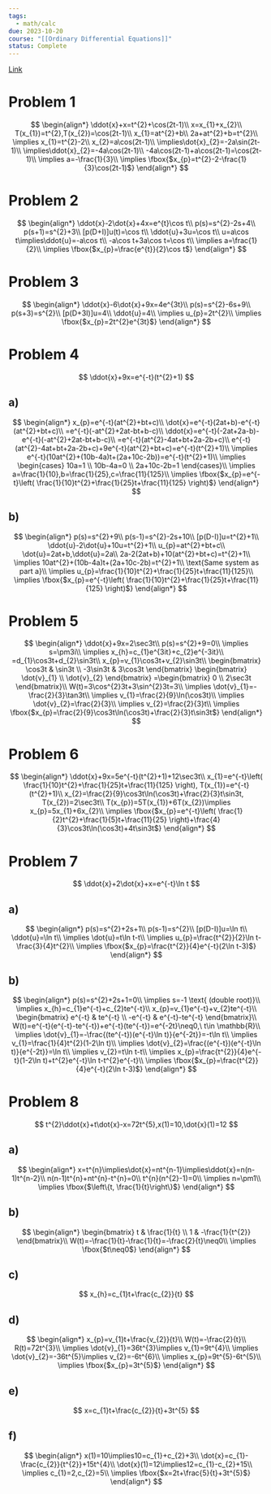 ```yaml
---
tags:
  - math/calc
due: 2023-10-20
course: "[[Ordinary Differential Equations]]"
status: Complete
---
```

[Link](http://math.rwinters.com/E21c/homework/PS6-2023.pdf)
# Problem 1
$$
\begin{align*}
\ddot{x}+x=t^{2}+\cos(2t-1)\\
x=x_{1}+x_{2}\\
T(x_{1})=t^{2},T(x_{2})=\cos(2t-1)\\
x_{1}=at^{2}+b\\
2a+at^{2}+b=t^{2}\\
\implies x_{1}=t^{2}-2\\
x_{2}=a\cos(2t-1)\\
\implies\dot{x}_{2}=-2a\sin(2t-1)\\
\implies\ddot{x}_{2}=-4a\cos(2t-1)\\
-4a\cos(2t-1)+a\cos(2t-1)=\cos(2t-1)\\
\implies a=-\frac{1}{3}\\
\implies \fbox{$x_{p}=t^{2}-2-\frac{1}{3}\cos(2t-1)$}
\end{align*}
$$
# Problem 2
$$
\begin{align*}
\ddot{x}-2\dot{x}+4x=e^{t}\cos t\\
p(s)=s^{2}-2s+4\\
p(s+1)=s^{2}+3\\
[p(D+I)]u(t)=\cos t\\
\ddot{u}+3u=\cos t\\
u=a\cos t\implies\ddot{u}=-a\cos t\\
-a\cos t+3a\cos t=\cos t\\
\implies a=\frac{1}{2}\\
\implies \fbox{$x_{p}=\frac{e^{t}}{2}\cos t$}
\end{align*}
$$
# Problem 3
$$
\begin{align*}
\ddot{x}-6\dot{x}+9x=4e^{3t}\\
p(s)=s^{2}-6s+9\\
p(s+3)=s^{2}\\
[p(D+3I)]u=4\\
\ddot{u}=4\\
\implies u_{p}=2t^{2}\\
\implies \fbox{$x_{p}=2t^{2}e^{3t}$}
\end{align*}
$$
# Problem 4
$$
\ddot{x}+9x=e^{-t}(t^{2}+1)
$$
## a)
$$
\begin{align*}
x_{p}=e^{-t}(at^{2}+bt+c)\\
\dot{x}=e^{-t}(2at+b)-e^{-t}(at^{2}+bt+c)\\
=e^{-t}(-at^{2}+2at-bt+b-c)\\
\ddot{x}=e^{-t}(-2at+2a-b)-e^{-t}(-at^{2}+2at-bt+b-c)\\
=e^{-t}(at^{2}-4at+bt+2a-2b+c)\\
e^{-t}(at^{2}-4at+bt+2a-2b+c)+9e^{-t}(at^{2}+bt+c)=e^{-t}(t^{2}+1)\\
\implies e^{-t}(10at^{2}+(10b-4a)t+(2a+10c-2b))=e^{-t}(t^{2}+1)\\
\implies \begin{cases}
10a=1 \\
10b-4a=0 \\
2a+10c-2b=1
\end{cases}\\
\implies a=\frac{1}{10},b=\frac{1}{25},c=\frac{11}{125}\\
\implies \fbox{$x_{p}=e^{-t}\left( \frac{1}{10}t^{2}+\frac{1}{25}t+\frac{11}{125} \right)$}
\end{align*}
$$
## b)
$$
\begin{align*}
p(s)=s^{2}+9\\
p(s-1)=s^{2}-2s+10\\
[p(D-I)]u=t^{2}+1\\
\ddot{u}-2\dot{u}+10u=t^{2}+1\\
u_{p}=at^{2}+bt+c\\
\dot{u}=2at+b,\ddot{u}=2a\\
2a-2(2at+b)+10(at^{2}+bt+c)=t^{2}+1\\
\implies 10at^{2}+(10b-4a)t+(2a+10c-2b)=t^{2}+1\\
\text{Same system as part a}\\
\implies u_{p}=\frac{1}{10}t^{2}+\frac{1}{25}t+\frac{11}{125}\\
\implies \fbox{$x_{p}=e^{-t}\left( \frac{1}{10}t^{2}+\frac{1}{25}t+\frac{11}{125} \right)$}
\end{align*}
$$
# Problem 5
$$
\begin{align*}
\ddot{x}+9x=2\sec3t\\
p(s)=s^{2}+9=0\\
\implies s=\pm3i\\
\implies x_{h}=c_{1}e^{3it}+c_{2}e^{-3it}\\
=d_{1}\cos3t+d_{2}\sin3t\\
x_{p}=v_{1}\cos3t+v_{2}\sin3t\\
\begin{bmatrix}
\cos3t & \sin3t \\
-3\sin3t & 3\cos3t
\end{bmatrix}
\begin{bmatrix}
\dot{v}_{1} \\
\dot{v}_{2}
\end{bmatrix}
=\begin{bmatrix}
0 \\
2\sec3t
\end{bmatrix}\\
W(t)=3\cos^{2}3t+3\sin^{2}3t=3\\
\implies \dot{v}_{1}=-\frac{2}{3}\tan3t\\
\implies v_{1}=\frac{2}{9}\ln(\cos3t)\\
\implies \dot{v}_{2}=\frac{2}{3}\\
\implies v_{2}=\frac{2}{3}t\\
\implies \fbox{$x_{p}=\frac{2}{9}\cos3t\ln(\cos3t)+\frac{2}{3}t\sin3t$}
\end{align*}
$$
# Problem 6
$$
\begin{align*}
\ddot{x}+9x=5e^{-t}(t^{2}+1)+12\sec3t\\
x_{1}=e^{-t}\left( \frac{1}{10}t^{2}+\frac{1}{25}t+\frac{11}{125} \right), T(x_{1})=e^{-t}(t^{2}+1)\\
x_{2}=\frac{2}{9}\cos3t\ln(\cos3t)+\frac{2}{3}t\sin3t, T(x_{2})=2\sec3t\\
T(x_{p})=5T(x_{1})+6T(x_{2})\implies x_{p}=5x_{1}+6x_{2}\\
\implies \fbox{$x_{p}=e^{-t}\left( \frac{1}{2}t^{2}+\frac{1}{5}t+\frac{11}{25} \right)+\frac{4}{3}\cos3t\ln(\cos3t)+4t\sin3t$}
\end{align*}
$$
# Problem 7
$$
\ddot{x}+2\dot{x}+x=e^{-t}\ln t
$$
## a)
$$
\begin{align*}
p(s)=s^{2}+2s+1\\
p(s-1)=s^{2}\\
[p(D-I)]u=\ln t\\
\ddot{u}=\ln t\\
\implies \dot{u}=t\ln t-t\\
\implies u_{p}=\frac{t^{2}}{2}\ln t-\frac{3}{4}t^{2}\\
\implies \fbox{$x_{p}=\frac{t^{2}}{4}e^{-t}(2\ln t-3)$}
\end{align*}
$$
## b)
$$
\begin{align*}
p(s)=s^{2}+2s+1=0\\
\implies s=-1 \text{ (double root)}\\
\implies x_{h}=c_{1}e^{-t}+c_{2}te^{-t}\\
x_{p}=v_{1}e^{-t}+v_{2}te^{-t}\\
\begin{bmatrix}
e^{-t} & te^{-t} \\
-e^{-t} & e^{-t}-te^{-t}
\end{bmatrix}\\
W(t)=e^{-t}(e^{-t}-te^{-t})+e^{-t}(te^{-t})=e^{-2t}\neq0,\ t\in \mathbb{R}\\
\implies \dot{v}_{1}=-\frac{(te^{-t})(e^{-t}\ln t)}{e^{-2t}}=-t\ln t\\
\implies v_{1}=\frac{1}{4}t^{2}(1-2\ln t)\\
\implies \dot{v}_{2}=\frac{(e^{-t})(e^{-t}\ln t)}{e^{-2t}}=\ln t\\
\implies v_{2}=t\ln t-t\\
\implies x_{p}=\frac{t^{2}}{4}e^{-t}(1-2\ln t)+t^{2}e^{-t}\ln t-t^{2}e^{-t}\\
\implies \fbox{$x_{p}=\frac{t^{2}}{4}e^{-t}(2\ln t-3)$}
\end{align*}
$$
# Problem 8
$$
t^{2}\ddot{x}+t\dot{x}-x=72t^{5},x(1)=10,\dot{x}(1)=12
$$
## a)
$$
\begin{align*}
x=t^{n}\implies\dot{x}=nt^{n-1}\implies\ddot{x}=n(n-1)t^{n-2}\\
n(n-1)t^{n}+nt^{n}-t^{n}=0\\
t^{n}(n^{2}-1)=0\\
\implies n=\pm1\\
\implies \fbox{$\left\{t, \frac{1}{t}\right\}$}
\end{align*}
$$
## b)
$$
\begin{align*}
\begin{bmatrix}
t & \frac{1}{t} \\
1 & -\frac{1}{t^{2}}
\end{bmatrix}\\
W(t)=-\frac{1}{t}-\frac{1}{t}=-\frac{2}{t}\neq0\\
\implies \fbox{$t\neq0$}
\end{align*}
$$
## c)
$$
x_{h}=c_{1}t+\frac{c_{2}}{t}
$$
## d)
$$
\begin{align*}
x_{p}=v_{1}t+\frac{v_{2}}{t}\\
W(t)=-\frac{2}{t}\\
R(t)=72t^{3}\\
\implies \dot{v}_{1}=36t^{3}\implies v_{1}=9t^{4}\\
\implies \dot{v}_{2}=-36t^{5}\implies v_{2}=-6t^{6}\\
\implies x_{p}=9t^{5}-6t^{5}\\
\implies \fbox{$x_{p}=3t^{5}$}
\end{align*}
$$
## e)
$$
x=c_{1}t+\frac{c_{2}}{t}+3t^{5}
$$
## f)
$$
\begin{align*}
x(1)=10\implies10=c_{1}+c_{2}+3\\
\dot{x}=c_{1}-\frac{c_{2}}{t^{2}}+15t^{4}\\
\dot{x}(1)=12\implies12=c_{1}-c_{2}+15\\
\implies c_{1}=2,c_{2}=5\\
\implies \fbox{$x=2t+\frac{5}{t}+3t^{5}$}
\end{align*}
$$